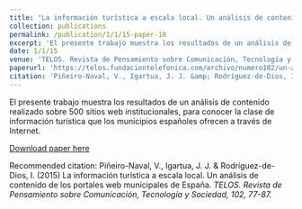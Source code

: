 ```yaml
---
title: "La información turística a escala local. Un análisis de contenido de los portales web municipales de España"
collection: publications
permalink: /publication/1/1/15-paper-10
excerpt: 'El presente trabajo muestra los resultados de un análisis de contenido realizado sobre 500 sitios web institucionales, para conocer la clase de información turística que los municipios españoles ofrecen a través de Internet.'
date: 1/1/15
venue: 'TELOS. Revista de Pensamiento sobre Comunicación, Tecnología y Sociedad'
paperurl: 'https://telos.fundaciontelefonica.com/archivo/numero102/un-analisis-de-contenido-de-los-portales-web-municipales-de-espana/?output=pdf'
citation: 'Piñeiro-Naval, V., Igartua, J. J. &amp; Rodríguez-de-Dios, I. (2015) La información turística a escala local. Un análisis de contenido de los portales web municipales de España. <i>TELOS. Revista de Pensamiento sobre Comunicación, Tecnología y Sociedad, 102<i>, 77-87.'
---
```

El presente trabajo muestra los resultados de un análisis de contenido realizado sobre 500 sitios web institucionales, para conocer la clase de información turística que los municipios españoles ofrecen a través de Internet.

[Download paper here](https://telos.fundaciontelefonica.com/archivo/numero102/un-analisis-de-contenido-de-los-portales-web-municipales-de-espana/?output=pdf)

Recommended citation: Piñeiro-Naval, V., Igartua, J. J. & Rodríguez-de-Dios, I. (2015) La información turística a escala local. Un análisis de contenido de los portales web municipales de España. <i>TELOS. Revista de Pensamiento sobre Comunicación, Tecnología y Sociedad, 102<i>, 77-87.